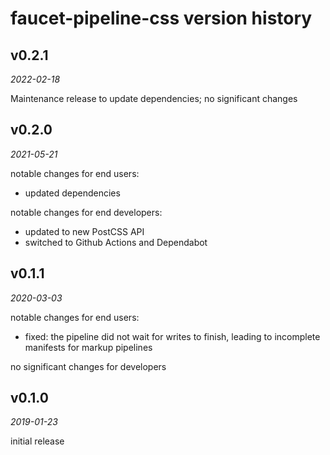 faucet-pipeline-css version history
===================================

v0.2.1
------

_2022-02-18_

Maintenance release to update dependencies; no significant changes


v0.2.0
------

_2021-05-21_

notable changes for end users:

* updated dependencies

notable changes for end developers:

* updated to new PostCSS API
* switched to Github Actions and Dependabot


v0.1.1
------

_2020-03-03_

notable changes for end users:

* fixed: the pipeline did not wait for writes to finish, leading to incomplete
  manifests for markup pipelines

no significant changes for developers


v0.1.0
------

_2019-01-23_

initial release
